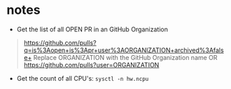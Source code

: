 # notes

- Get the list of all OPEN PR in an GitHub Organization
> https://github.com/pulls?q=is%3Aopen+is%3Apr+user%3AORGANIZATION+archived%3Afalse+
Replace ORGANIZATION with the GitHub Organization name
OR https://github.com/pulls?user=ORGANIZATION

- Get the count of all CPU's: `sysctl -n hw.ncpu`
